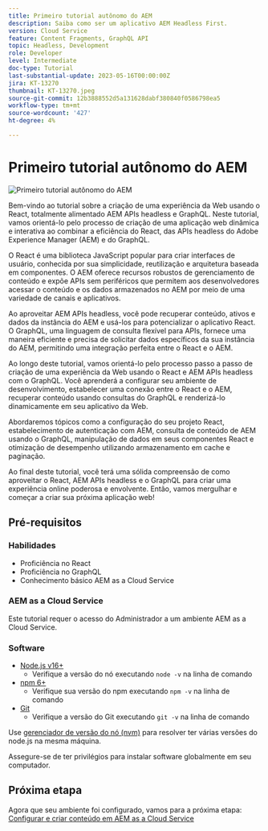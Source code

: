 ```yaml
---
title: Primeiro tutorial autônomo do AEM
description: Saiba como ser um aplicativo AEM Headless First.
version: Cloud Service
feature: Content Fragments, GraphQL API
topic: Headless, Development
role: Developer
level: Intermediate
doc-type: Tutorial
last-substantial-update: 2023-05-16T00:00:00Z
jira: KT-13270
thumbnail: KT-13270.jpeg
source-git-commit: 12b3888552d5a131628dabf380840f0586798ea5
workflow-type: tm+mt
source-wordcount: '427'
ht-degree: 4%

---
```



# Primeiro tutorial autônomo do AEM

![Primeiro tutorial autônomo do AEM](./assets/overview/overview.png)

Bem-vindo ao tutorial sobre a criação de uma experiência da Web usando o React, totalmente alimentado AEM APIs headless e GraphQL. Neste tutorial, vamos orientá-lo pelo processo de criação de uma aplicação web dinâmica e interativa ao combinar a eficiência do React, das APIs headless do Adobe Experience Manager (AEM) e do GraphQL.

O React é uma biblioteca JavaScript popular para criar interfaces de usuário, conhecida por sua simplicidade, reutilização e arquitetura baseada em componentes. O AEM oferece recursos robustos de gerenciamento de conteúdo e expõe APIs sem periféricos que permitem aos desenvolvedores acessar o conteúdo e os dados armazenados no AEM por meio de uma variedade de canais e aplicativos.

Ao aproveitar AEM APIs headless, você pode recuperar conteúdo, ativos e dados da instância do AEM e usá-los para potencializar o aplicativo React. O GraphQL, uma linguagem de consulta flexível para APIs, fornece uma maneira eficiente e precisa de solicitar dados específicos da sua instância do AEM, permitindo uma integração perfeita entre o React e o AEM.

Ao longo deste tutorial, vamos orientá-lo pelo processo passo a passo de criação de uma experiência da Web usando o React e AEM APIs headless com o GraphQL. Você aprenderá a configurar seu ambiente de desenvolvimento, estabelecer uma conexão entre o React e o AEM, recuperar conteúdo usando consultas do GraphQL e renderizá-lo dinamicamente em seu aplicativo da Web.

Abordaremos tópicos como a configuração do seu projeto React, estabelecimento de autenticação com AEM, consulta de conteúdo de AEM usando o GraphQL, manipulação de dados em seus componentes React e otimização de desempenho utilizando armazenamento em cache e paginação.

Ao final deste tutorial, você terá uma sólida compreensão de como aproveitar o React, AEM APIs headless e o GraphQL para criar uma experiência online poderosa e envolvente. Então, vamos mergulhar e começar a criar sua próxima aplicação web!

## Pré-requisitos

### Habilidades

+ Proficiência no React
+ Proficiência no GraphQL
+ Conhecimento básico AEM as a Cloud Service

### AEM as a Cloud Service

Este tutorial requer o acesso do Administrador a um ambiente AEM as a Cloud Service.

### Software

+ [Node.js v16+](https://nodejs.org/en/)
   + Verifique a versão do nó executando `node -v` na linha de comando
+ [npm 6+](https://www.npmjs.com/)
   + Verifique sua versão do npm executando `npm -v` na linha de comando
+ [Git](https://git-scm.com/)
   + Verifique a versão do Git executando `git -v` na linha de comando

Use [gerenciador de versão do nó (nvm)](https://github.com/nvm-sh/nvm) para resolver ter várias versões do node.js na mesma máquina.

Assegure-se de ter privilégios para instalar software globalmente em seu computador.

## Próxima etapa

Agora que seu ambiente foi configurado, vamos para a próxima etapa: [Configurar e criar conteúdo em AEM as a Cloud Service](./1-content-modeling.md)
